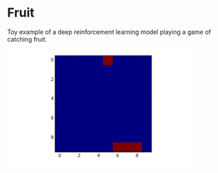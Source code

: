 # Fruit
Toy example of a deep reinforcement learning model playing a game of catching fruit.
<img src="files/fruit.gif" />
